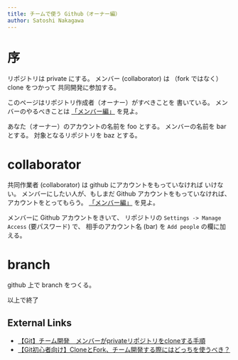 ```yaml
---
title: チームで使う Github（オーナー編）
author: Satoshi Nakagawa
---
```


# 序

リポジトリは private にする。
メンバー (collaborator) は 
（fork ではなく） clone をつかって
共同開発に参加する。
  
このページはリポジトリ作成者（オーナー）がすべきことを
書いている。
メンバーのやるべきことは
[「メンバー編」](github-member.md) を見よ。

あなた（オーナー）のアカウントの名前を foo とする。
メンバーの名前を bar とする。
対象となるリポジトリを baz とする。

# collaborator

共同作業者 (collaborator) は
github にアカウントをもっていなければ
いけない。
メンバーにしたい人が、もしまだ Github アカウントをもっていなければ、
アカウントをとってもらう。
[「メンバー編」](github-member.md) を見よ。

メンバーに Github アカウントをきいて、
リポジトリの
`Settings -> Manage Access` (要パスワード) で、
相手のアカウント名 (bar) を `Add people` の欄に加える。

# branch

github 上で branch をつくる。

以上で終了

## External Links

- [【Git】チーム開発　メンバーがprivateリポジトリをcloneする手順](https://took.jp/post-402/)
- [【Git初心者向け】CloneとFork、チーム開発する際にはどっちを使うべき？](https://techtechmedia.com/clone-fork-difference/)
